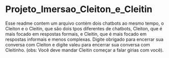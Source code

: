 # Projeto_Imersao_Cleiton_e_Cleitin
Esse readme contem um arquivo contém dois chatbots ao mesmo tempo, o Cleiton e o Cleitin, que são dois tpos diferentes de chatbots, Cleiton, que é mais focado em respostas formais, e Cleitin, que é mais focado em respostas informais e menos complexas. Digite obrigado para encerrar sua conversa com Cleiton e digite valeu para encerrar sua conversa com Cleitinho. (obs: Você deve mandar Cleitin começar a falar gírias com você).
